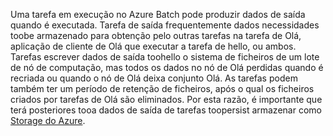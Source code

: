 Uma tarefa em execução no Azure Batch pode produzir dados de saída quando é executada. Tarefa de saída frequentemente dados necessidades toobe armazenado para obtenção pelo outras tarefas na tarefa de Olá, aplicação de cliente de Olá que executar a tarefa de hello, ou ambos. Tarefas escrever dados de saída toohello o sistema de ficheiros de um lote de nó de computação, mas todos os dados no nó de Olá perdidas quando é recriada ou quando o nó de Olá deixa conjunto Olá. As tarefas podem também ter um período de retenção de ficheiros, após o qual os ficheiros criados por tarefas de Olá são eliminados. Por esta razão, é importante que terá posteriores tooa dados de saída de tarefas toopersist armazenar como [Storage do Azure](https://docs.microsoft.com/azure/storage/).
